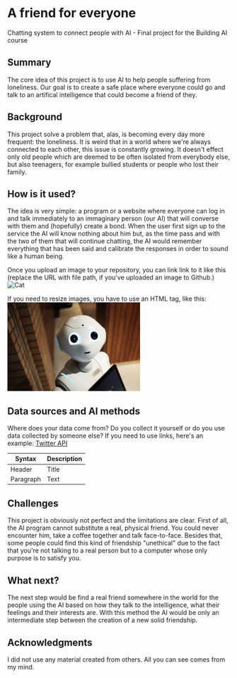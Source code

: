 <!-- This is the markdown template for the final project of the Building AI course, 
created by Reaktor Innovations and University of Helsinki. 
Copy the template, paste it to your GitHub README and edit! -->

# A friend for everyone

Chatting system to connect people with AI - Final project for the Building AI course

## Summary

The core idea of this project is to use AI to help people suffering from loneliness. Our goal is to create a safe place where everyone could go and talk to an artifical intelligence that could become a friend of they. 


## Background

This project solve a problem that, alas, is becoming every day more frequent: the loneliness. It is weird that in a world where we're always connected to each other, this issue is constantly growing. It doesn't effect only old people which are deemed to be often isolated from everybody else, but also teenagers, for example bullied students or people who lost their family.


## How is it used?

The idea is very simple: a program or a website where everyone can log in and talk immediately to an immaginary person (our AI) that will converse with them and (hopefully) create a bond. When the user first sign up to the service the AI will know nothing about him but, as the time pass and with the two of them that will continue chatting, the AI would remember everything that has been said and calibrate the responses in order to sound like a human being.

Once you upload an image to your repository, you can link link to it like this (replace the URL with file path, if you've uploaded an image to Github.)
![Cat](https://upload.wikimedia.org/wikipedia/commons/5/5e/Sleeping_cat_on_her_back.jpg)

If you need to resize images, you have to use an HTML tag, like this:
<img src="https://github.com/davidezanna/My-new-project/blob/main/pexels-alex-knight-2599244.jpg" width="300">



## Data sources and AI methods
Where does your data come from? Do you collect it yourself or do you use data collected by someone else?
If you need to use links, here's an example:
[Twitter API](https://developer.twitter.com/en/docs)

| Syntax      | Description |
| ----------- | ----------- |
| Header      | Title       |
| Paragraph   | Text        |

## Challenges

This project is obviously not perfect and the limitations are clear. 
First of all, the AI program cannot substitute a real, physical friend. You could never encounter him, take a coffee together and talk face-to-face.
Besides that, some people could find this kind of friendship "unethical" due to the fact that you're not talking to a real person but to a computer whose only purpose is to satisfy you.

## What next?

The next step would be find a real friend somewhere in the world for the people using the AI based on how they talk to the intelligence, what their feelings and their interests are. With this method the AI would be only an intermediate step between the creation of a new solid friendship.

## Acknowledgments

I did not use any material created from others. All you can see comes from my mind.
